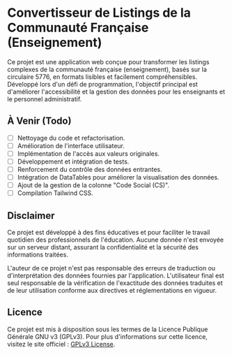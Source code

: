 # Convertisseur de Listings de la Communauté Française (Enseignement)

Ce projet est une application web conçue pour transformer les listings complexes de la communauté française (enseignement), basés sur la circulaire 5776, en formats lisibles et facilement compréhensibles. Développé lors d'un défi de programmation, l'objectif principal est d'améliorer l'accessibilité et la gestion des données pour les enseignants et le personnel administratif.

## À Venir (Todo)

- [ ] Nettoyage du code et refactorisation.
- [ ] Amélioration de l'interface utilisateur.
- [ ] Implémentation de l'accès aux valeurs originales.
- [ ] Développement et intégration de tests.
- [ ] Renforcement du contrôle des données entrantes.
- [ ] Intégration de DataTables pour améliorer la visualisation des données.
- [ ] Ajout de la gestion de la colonne "Code Social (CS)".
- [ ] Compilation Tailwind CSS.

## Disclaimer

Ce projet est développé à des fins éducatives et pour faciliter le travail quotidien des professionnels de l'éducation. Aucune donnée n'est envoyée sur un serveur distant, assurant la confidentialité et la sécurité des informations traitées. 

L'auteur de ce projet n'est pas responsable des erreurs de traduction ou d'interprétation des données fournies par l'application. L'utilisateur final est seul responsable de la vérification de l'exactitude des données traduites et de leur utilisation conforme aux directives et réglementations en vigueur.

## Licence

Ce projet est mis à disposition sous les termes de la Licence Publique Générale GNU v3 (GPLv3). Pour plus d'informations sur cette licence, visitez le site officiel : [GPLv3 License](https://www.gnu.org/licenses/gpl-3.0.html).

